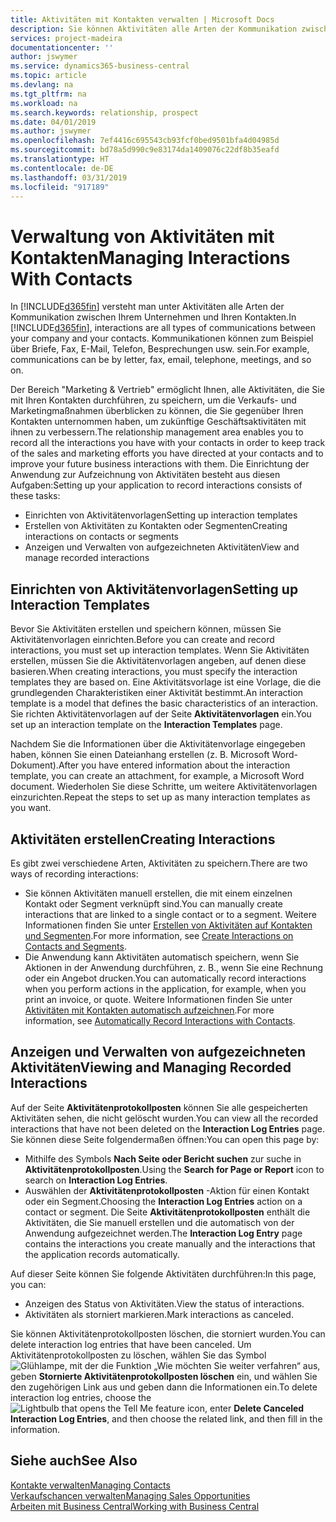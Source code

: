 ```yaml
---
title: Aktivitäten mit Kontakten verwalten | Microsoft Docs
description: Sie können Aktivitäten alle Arten der Kommunikation zwischen Ihrem Unternehmen und Ihren Kontakten aufzeichnen, uum Beispiel Briefe, Fax, E-Mail, Telefon, Besprechungen usw.
services: project-madeira
documentationcenter: ''
author: jswymer
ms.service: dynamics365-business-central
ms.topic: article
ms.devlang: na
ms.tgt_pltfrm: na
ms.workload: na
ms.search.keywords: relationship, prospect
ms.date: 04/01/2019
ms.author: jswymer
ms.openlocfilehash: 7ef4416c695543cb93fcf0bed9501bfa4d04985d
ms.sourcegitcommit: bd78a5d990c9e83174da1409076c22df8b35eafd
ms.translationtype: HT
ms.contentlocale: de-DE
ms.lasthandoff: 03/31/2019
ms.locfileid: "917189"
---
```

# <a name="managing-interactions-with-contacts"></a><span data-ttu-id="4b3fc-103">Verwaltung von Aktivitäten mit Kontakten</span><span class="sxs-lookup"><span data-stu-id="4b3fc-103">Managing Interactions With Contacts</span></span>
<span data-ttu-id="4b3fc-104">In [!INCLUDE[d365fin](includes/d365fin_md.md)] versteht man unter Aktivitäten alle Arten der Kommunikation zwischen Ihrem Unternehmen und Ihren Kontakten.</span><span class="sxs-lookup"><span data-stu-id="4b3fc-104">In [!INCLUDE[d365fin](includes/d365fin_md.md)], interactions are all types of communications between your company and your contacts.</span></span> <span data-ttu-id="4b3fc-105">Kommunikationen können zum Beispiel über Briefe, Fax, E-Mail, Telefon, Besprechungen usw. sein.</span><span class="sxs-lookup"><span data-stu-id="4b3fc-105">For example, communications can be by letter, fax, email, telephone, meetings, and so on.</span></span>

<span data-ttu-id="4b3fc-106">Der Bereich "Marketing & Vertrieb" ermöglicht Ihnen, alle Aktivitäten, die Sie mit Ihren Kontakten durchführen, zu speichern, um die Verkaufs- und Marketingmaßnahmen überblicken zu können, die Sie gegenüber Ihren Kontakten unternommen haben, um zukünftige Geschäftsaktivitäten mit ihnen zu verbessern.</span><span class="sxs-lookup"><span data-stu-id="4b3fc-106">The relationship management area enables you to record all the interactions you have with your contacts in order to keep track of the sales and marketing efforts you have directed at your contacts and to improve your future business interactions with them.</span></span> <span data-ttu-id="4b3fc-107">Die Einrichtung der Anwendung zur Aufzeichnung von Aktivitäten besteht aus diesen Aufgaben:</span><span class="sxs-lookup"><span data-stu-id="4b3fc-107">Setting up your application to record interactions consists of these tasks:</span></span>

* <span data-ttu-id="4b3fc-108">Einrichten von Aktivitätenvorlagen</span><span class="sxs-lookup"><span data-stu-id="4b3fc-108">Setting up interaction templates</span></span>  
* <span data-ttu-id="4b3fc-109">Erstellen von Aktivitäten zu Kontakten oder Segmenten</span><span class="sxs-lookup"><span data-stu-id="4b3fc-109">Creating interactions on contacts or segments</span></span>  
* <span data-ttu-id="4b3fc-110">Anzeigen und Verwalten von aufgezeichneten Aktivitäten</span><span class="sxs-lookup"><span data-stu-id="4b3fc-110">View and manage recorded interactions</span></span>  

##  <a name="setting-up-interaction-templates"></a><span data-ttu-id="4b3fc-111">Einrichten von Aktivitätenvorlagen</span><span class="sxs-lookup"><span data-stu-id="4b3fc-111">Setting up Interaction Templates</span></span>
<span data-ttu-id="4b3fc-112">Bevor Sie Aktivitäten erstellen und speichern können, müssen Sie Aktivitätenvorlagen einrichten.</span><span class="sxs-lookup"><span data-stu-id="4b3fc-112">Before you can create and record interactions, you must set up interaction templates.</span></span> <span data-ttu-id="4b3fc-113">Wenn Sie Aktivitäten erstellen, müssen Sie die Aktivitätenvorlagen angeben, auf denen diese basieren.</span><span class="sxs-lookup"><span data-stu-id="4b3fc-113">When creating interactions, you must specify the interaction templates they are based on.</span></span> <span data-ttu-id="4b3fc-114">Eine Aktivitätsvorlage ist eine Vorlage, die die grundlegenden Charakteristiken einer Aktivität bestimmt.</span><span class="sxs-lookup"><span data-stu-id="4b3fc-114">An interaction template is a model that defines the basic characteristics of an interaction.</span></span>
<span data-ttu-id="4b3fc-115">Sie richten Aktivitätenvorlagen auf der Seite **Aktivitätenvorlagen** ein.</span><span class="sxs-lookup"><span data-stu-id="4b3fc-115">You set up an interaction template on the **Interaction Templates** page.</span></span>

<span data-ttu-id="4b3fc-116">Nachdem Sie die Informationen über die Aktivitätenvorlage eingegeben haben, können Sie einen Dateianhang erstellen (z. B. Microsoft Word-Dokument).</span><span class="sxs-lookup"><span data-stu-id="4b3fc-116">After you have entered information about the interaction template, you can create an attachment, for example, a Microsoft Word document.</span></span> <span data-ttu-id="4b3fc-117">Wiederholen Sie diese Schritte, um weitere Aktivitätenvorlagen einzurichten.</span><span class="sxs-lookup"><span data-stu-id="4b3fc-117">Repeat the steps to set up as many interaction templates as you want.</span></span>  

## <a name="creating-interactions"></a><span data-ttu-id="4b3fc-118">Aktivitäten erstellen</span><span class="sxs-lookup"><span data-stu-id="4b3fc-118">Creating Interactions</span></span>
<span data-ttu-id="4b3fc-119">Es gibt zwei verschiedene Arten, Aktivitäten zu speichern.</span><span class="sxs-lookup"><span data-stu-id="4b3fc-119">There are two ways of recording interactions:</span></span>

* <span data-ttu-id="4b3fc-120">Sie können Aktivitäten manuell erstellen, die mit einem einzelnen Kontakt oder Segment verknüpft sind.</span><span class="sxs-lookup"><span data-stu-id="4b3fc-120">You can manually create interactions that are linked to a single contact or to a segment.</span></span> <span data-ttu-id="4b3fc-121">Weitere Informationen finden Sie unter [Erstellen von Aktivitäten auf Kontakten und Segmenten](marketing-how-create-interactions.md).</span><span class="sxs-lookup"><span data-stu-id="4b3fc-121">For more information, see [Create Interactions on Contacts and Segments](marketing-how-create-interactions.md).</span></span>  
* <span data-ttu-id="4b3fc-122">Die Anwendung kann Aktivitäten automatisch speichern, wenn Sie Aktionen in der Anwendung durchführen, z. B., wenn Sie eine Rechnung oder ein Angebot drucken.</span><span class="sxs-lookup"><span data-stu-id="4b3fc-122">You can automatically record interactions when you perform actions in the application, for example, when you print an invoice, or quote.</span></span> <span data-ttu-id="4b3fc-123">Weitere Informationen finden Sie unter [Aktivitäten mit Kontakten automatisch aufzeichnen](marketing-auto-record-interactions.md).</span><span class="sxs-lookup"><span data-stu-id="4b3fc-123">For more information, see [Automatically Record Interactions with Contacts](marketing-auto-record-interactions.md).</span></span>

## <a name="viewing-and-managing-recorded-interactions"></a><span data-ttu-id="4b3fc-124">Anzeigen und Verwalten von aufgezeichneten Aktivitäten</span><span class="sxs-lookup"><span data-stu-id="4b3fc-124">Viewing and Managing Recorded Interactions</span></span>
<span data-ttu-id="4b3fc-125">Auf der Seite **Aktivitätenprotokollposten** können Sie alle gespeicherten Aktivitäten sehen, die nicht gelöscht wurden.</span><span class="sxs-lookup"><span data-stu-id="4b3fc-125">You can view all the recorded interactions that have not been deleted on the **Interaction Log Entries** page.</span></span> <span data-ttu-id="4b3fc-126">Sie können diese Seite folgendermaßen öffnen:</span><span class="sxs-lookup"><span data-stu-id="4b3fc-126">You can open this page by:</span></span>

* <span data-ttu-id="4b3fc-127">Mithilfe des Symbols **Nach Seite oder Bericht suchen** zur suche in **Aktivitätenprotokollposten**.</span><span class="sxs-lookup"><span data-stu-id="4b3fc-127">Using the **Search for Page or Report** icon to search on **Interaction Log Entries**.</span></span>
* <span data-ttu-id="4b3fc-128">Auswählen der **Aktivitätenprotokollposten** -Aktion für einen Kontakt oder ein Segment.</span><span class="sxs-lookup"><span data-stu-id="4b3fc-128">Choosing the **Interaction Log Entries** action on a contact or segment.</span></span>
  <span data-ttu-id="4b3fc-129">Die Seite **Aktivitätenprotokollposten** enthält die Aktivitäten, die Sie manuell erstellen und die automatisch von der Anwendung aufgezeichnet werden.</span><span class="sxs-lookup"><span data-stu-id="4b3fc-129">The **Interaction Log Entry** page contains the interactions you create manually and the interactions that the application records automatically.</span></span>

<span data-ttu-id="4b3fc-130">Auf dieser Seite können Sie folgende Aktivitäten durchführen:</span><span class="sxs-lookup"><span data-stu-id="4b3fc-130">In this page, you can:</span></span>

* <span data-ttu-id="4b3fc-131">Anzeigen des Status von Aktivitäten.</span><span class="sxs-lookup"><span data-stu-id="4b3fc-131">View the status of interactions.</span></span>
* <span data-ttu-id="4b3fc-132">Aktivitäten als storniert markieren.</span><span class="sxs-lookup"><span data-stu-id="4b3fc-132">Mark interactions as canceled.</span></span>

<span data-ttu-id="4b3fc-133">Sie können Aktivitätenprotokollposten löschen, die storniert wurden.</span><span class="sxs-lookup"><span data-stu-id="4b3fc-133">You can delete interaction log entries that have been canceled.</span></span> <span data-ttu-id="4b3fc-134">Um Aktivitätenprotokollposten zu löschen, wählen Sie das Symbol ![Glühlampe, mit der die Funktion „Wie möchten Sie weiter verfahren“](media/ui-search/search_small.png "Glühlampe, mit der die Funktion „Wie möchten Sie weiter verfahren") aus, geben **Stornierte Aktivitätenprotokollposten löschen** ein, und wählen Sie den zugehörigen Link aus und geben dann die Informationen ein.</span><span class="sxs-lookup"><span data-stu-id="4b3fc-134">To delete interaction log entries, choose the ![Lightbulb that opens the Tell Me feature](media/ui-search/search_small.png "Tell me what you want to do") icon, enter **Delete Canceled Interaction Log Entries**, and then choose the related link, and then fill in the information.</span></span>

## <a name="see-also"></a><span data-ttu-id="4b3fc-135">Siehe auch</span><span class="sxs-lookup"><span data-stu-id="4b3fc-135">See Also</span></span>
[<span data-ttu-id="4b3fc-136">Kontakte verwalten</span><span class="sxs-lookup"><span data-stu-id="4b3fc-136">Managing Contacts</span></span>](marketing-contacts.md)  
[<span data-ttu-id="4b3fc-137">Verkaufschancen verwalten</span><span class="sxs-lookup"><span data-stu-id="4b3fc-137">Managing Sales Opportunities</span></span>](marketing-manage-sales-opportunities.md)  
[<span data-ttu-id="4b3fc-138">Arbeiten mit  Business Central</span><span class="sxs-lookup"><span data-stu-id="4b3fc-138">Working with Business Central</span></span>](ui-work-product.md)  
